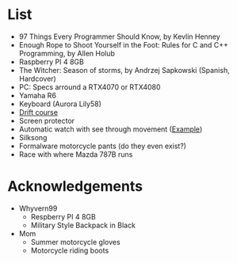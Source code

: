 # List

- 97 Things Every Programmer Should Know, by Kevlin Henney
- Enough Rope to Shoot Yourself in the Foot: Rules for C and C++ Programming, by Allen Holub
- Raspberry PI 4 8GB
- The Witcher: Season of storms, by Andrzej Sapkowski (Spanish, Hardcover)
- PC: Specs arround a RTX4070 or RTX4080
- Yamaha R6
- Keyboard (Aurora Lily58)
- [Drift course](https://www.formulagt.es/en/conducir-un-drift_43.html)
- Screen protector
- Automatic watch with see through movement ([Example](https://www.trendhim.es/reloj-esqueleto-automatico-motus-stefan-p.html?att_type=generic&att_searchtype=shopping&att_category=watches&gad=1&gclid=CjwKCAjw4ZWkBhA4EiwAVJXwqcaQKPfx7kX9Uh1Mlto8VF1uBFYm1udKnBwx-r96N4yNcZNN8u2jthoCNvIQAvD_BwE](https://www.trendhim.es/reloj-esqueleto-automatico-motus-stefan-p.html?att_type=generic&att_searchtype=shopping&att_category=watches&gad=1&gclid=CjwKCAjw4ZWkBhA4EiwAVJXwqcaQKPfx7kX9Uh1Mlto8VF1uBFYm1udKnBwx-r96N4yNcZNN8u2jthoCNvIQAvD_BwE%20%22https://www.trendhim.es/reloj-esqueleto-automatico-motus-stefan-p.html?att_type=generic&att_searchtype=shopping&att_category=watches&gad=1&gclid=CjwKCAjw4ZWkBhA4EiwAVJXwqcaQKPfx7kX9Uh1Mlto8VF1uBFYm1udKnBwx-r96N4yNcZNN8u2jthoCNvIQAvD_BwE%22)))
- Silksong
- Formalware motorcycle pants (do they even exist?)
- Race with where Mazda 787B runs

# Acknowledgements

- Whyvern99
    - Respberry PI 4 8GB
    - Military Style Backpack in Black
- Mom
    - Summer motorcycle gloves
    - Motorcycle riding boots
